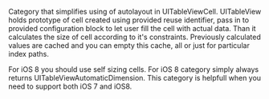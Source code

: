Category that simplifies using of autolayout in UITableViewCell.
UITableView holds prototype of cell created using provided reuse identifier, pass in to provided configuration block to let user fill the cell with actual data. Than it calculates the size of cell according to it's constraints. Previously calculated values are cached and you can empty this cache, all or just for particular index paths.

For iOS 8 you should use self sizing cells. For iOS 8 category simply always returns UITableViewAutomaticDimension. This category is helpfull when you need to support both iOS 7 and iOS8. 
